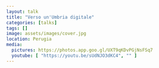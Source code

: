 ```yaml
---
layout: talk
title: "Verso un'Umbria digitale"
categories: [talks]
tags: []
image: assets/images/cover.jpg
location: Perugia
media:
  pictures: https://photos.app.goo.gl/UXT9qKDvPGjNsFSq7
  youtube: [ "https://youtu.be/sUdNJO3dKC4", "" ]
---
```

